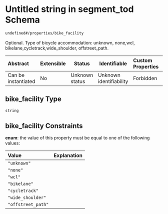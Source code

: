 # Untitled string in segment_tod Schema

```txt
undefined#/properties/bike_facility
```

Optional. Type of bicycle accommodation: unknown, none,wcl, bikelane,cycletrack,wide_shoulder, offstreet_path.


| Abstract            | Extensible | Status         | Identifiable            | Custom Properties | Additional Properties | Access Restrictions | Defined In                                                                            |
| :------------------ | ---------- | -------------- | ----------------------- | :---------------- | --------------------- | ------------------- | ------------------------------------------------------------------------------------- |
| Can be instantiated | No         | Unknown status | Unknown identifiability | Forbidden         | Allowed               | none                | [segment_tod.schema.json\*](../../out/segment_tod.schema.json "open original schema") |

## bike_facility Type

`string`

## bike_facility Constraints

**enum**: the value of this property must be equal to one of the following values:

| Value              | Explanation |
| :----------------- | ----------- |
| `"unknown"`        |             |
| `"none"`           |             |
| `"wcl"`            |             |
| `"bikelane"`       |             |
| `"cycletrack"`     |             |
| `"wide_shoulder"`  |             |
| `"offstreet_path"` |             |

